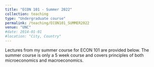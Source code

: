 ```yaml
---
title: "ECON 101 - Summer 2022"
collection: teaching
type: "Undergraduate course"
permalink: /teaching/ECON101_SUMMER2022
venue: "UNC"
#date: 2014-01-01
#location: "City, Country"
---
```


Lectures from my summer course for ECON 101 are provided below. The summer course is only a 5 week course and covers principles of both microeconomics and macroeconomics.

<!---
Heading 1
======

Heading 2
======

Heading 3
======

--->
